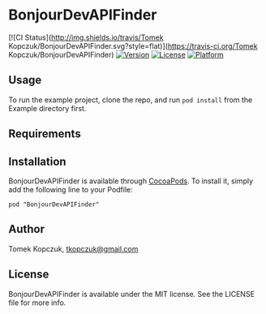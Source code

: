 # BonjourDevAPIFinder

[![CI Status](http://img.shields.io/travis/Tomek Kopczuk/BonjourDevAPIFinder.svg?style=flat)](https://travis-ci.org/Tomek Kopczuk/BonjourDevAPIFinder)
[![Version](https://img.shields.io/cocoapods/v/BonjourDevAPIFinder.svg?style=flat)](http://cocoadocs.org/docsets/BonjourDevAPIFinder)
[![License](https://img.shields.io/cocoapods/l/BonjourDevAPIFinder.svg?style=flat)](http://cocoadocs.org/docsets/BonjourDevAPIFinder)
[![Platform](https://img.shields.io/cocoapods/p/BonjourDevAPIFinder.svg?style=flat)](http://cocoadocs.org/docsets/BonjourDevAPIFinder)

## Usage

To run the example project, clone the repo, and run `pod install` from the Example directory first.

## Requirements

## Installation

BonjourDevAPIFinder is available through [CocoaPods](http://cocoapods.org). To install
it, simply add the following line to your Podfile:

    pod "BonjourDevAPIFinder"

## Author

Tomek Kopczuk, tkopczuk@gmail.com

## License

BonjourDevAPIFinder is available under the MIT license. See the LICENSE file for more info.

